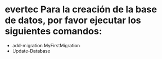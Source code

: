 # evertec Para la creación de la base de datos, por favor ejecutar los siguientes comandos:

* add-migration MyFirstMigration
* Update-Database

